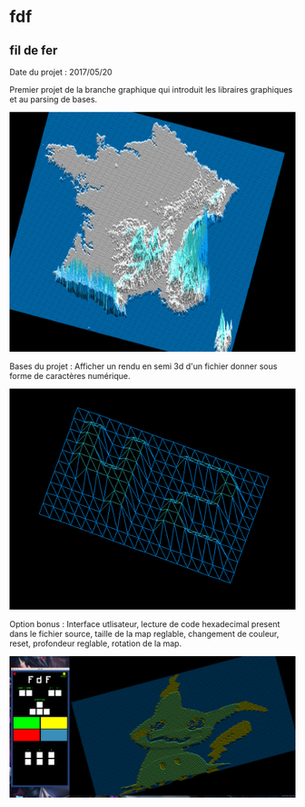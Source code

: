# fdf
## fil de fer

Date du projet : 2017/05/20

Premier projet de la branche graphique qui introduit les libraires graphiques et au parsing de bases.

![](france.png)

Bases du projet : Afficher un rendu en semi 3d d'un fichier donner sous forme de caractères numérique.

![](42.png)

Option bonus : Interface utlisateur, lecture de code hexadecimal present dans le fichier source, 
taille de la map reglable, changement de couleur, reset, profondeur reglable, rotation de la map.

![](mimiqui.png)
